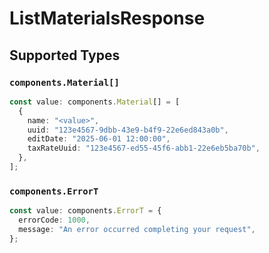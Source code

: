 # ListMaterialsResponse


## Supported Types

### `components.Material[]`

```typescript
const value: components.Material[] = [
  {
    name: "<value>",
    uuid: "123e4567-9dbb-43e9-b4f9-22e6ed843a0b",
    editDate: "2025-06-01 12:00:00",
    taxRateUuid: "123e4567-ed55-45f6-abb1-22e6eb5ba70b",
  },
];
```

### `components.ErrorT`

```typescript
const value: components.ErrorT = {
  errorCode: 1000,
  message: "An error occurred completing your request",
};
```

